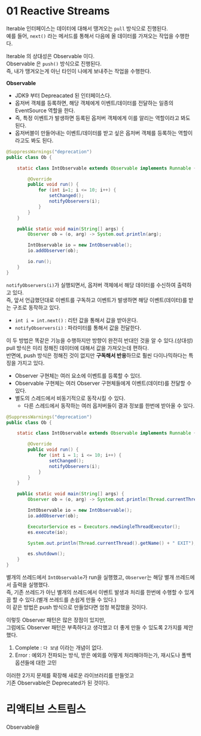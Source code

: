 # 01 Reactive Streams

Iterable 인터페이스는 데이터에 대해서 땡겨오는 `pull` 방식으로 진행된다.           
예를 들어, `next()` 라는 메서드를 통해서 다음에 올 데이터를 가져오는 작업을 수행한다.      
     
Iterable 의 상대성은 Observable 이다.            
Observable 은 `push()` 방식으로 진행된다.         
즉, 내가 땡겨오는게 아닌 타인이 나에게 보내주는 작업을 수행한다.       
  
**Observable**  
* JDK9 부터 Depreacated 된 인터페이스다.      
* 옵저버 객체를 등록하면, 해당 객체에게 이벤트/데이터를 전달하는 일종의 EventSource 역할을 한다.       
* 즉, 특정 이벤트가 발생하면 등록된 옵저버 객체에게 이를 알리는 역할이라고 봐도 된다.      
* 옵저버블이 만들어내는 이벤트/데이터를 받고 싶은 옵저버 객체를 등록하는 역할이라고도 봐도 된다.     

```java
@SuppressWarnings("deprecation")
public class Ob {

    static class IntObservable extends Observable implements Runnable {

        @Override
        public void run() {
            for (int i=1; i <= 10; i++) {
                setChanged();
                notifyObservers(i);
            }
        }
    }

    public static void main(String[] args) {
        Observer ob = (o, arg) -> System.out.println(arg);

        IntObservable io = new IntObservable();
        io.addObserver(ob);

        io.run();
    }
}
```
`notifyObservers(i)`가 실행되면서, 옵저버 객체에서 해당 데이터를 수신하여 출력하고 있다.      
즉, 앞서 언급했던대로 이벤트를 구독하고 이벤트가 발생하면 해당 이벤트(데이터)를 받는 구조로 동작하고 있다.    

* `int i = int.next()` : 리턴 값을 통해서 값을 받아온다.     
* `notifyObservers(i)` : 파라미터를 통해서 값을 전달한다.   

이 두 방법은 똑같은 기능을 수행하지만 방향이 완전히 반대인 것을 알 수 있다.(상대성)      
pull 방식은 미리 정해진 데이터에 대해서 값을 가져오는데 편하다.      
반면에, push 방식은 정해진 것이 없지만 **구독해서 반응**하므로 훨씬 다이나믹하다는 특징을 가지고 있다.      
 
* Observer 구현체는 여러 요소에 이벤트를 등록할 수 있더.      
* Observable 구현체는 여러 Observer 구현체들에게 이벤트(데이터)를 전달할 수 있다.  
* 별도의 스레드에서 비동기적으로 동작시킬 수 있다.
    * 다른 스레드에서 동작하는 여러 옵저버들이 결과 정보를 한번에 받아올 수 있다.   

```java
@SuppressWarnings("deprecation")
public class Ob {

    static class IntObservable extends Observable implements Runnable {

        @Override
        public void run() {
            for (int i = 1; i <= 10; i++) {
                setChanged();
                notifyObservers(i);
            }
        }
    }

    public static void main(String[] args) {
        Observer ob = (o, arg) -> System.out.println(Thread.currentThread().getName() + " " + arg);

        IntObservable io = new IntObservable();
        io.addObserver(ob);

        ExecutorService es = Executors.newSingleThreadExecutor();
        es.execute(io);

        System.out.println(Thread.currentThread().getName() + " EXIT");

        es.shutdown();
    }
}
```
별개의 쓰레드에서 `IntObservable`가 run을 실행했고, `Observer`는 해당 별개 쓰레드에서 출력을 실행했다.             
즉, 기존 쓰레드가 아닌 별개의 쓰레드에서 이벤트 발생과 처리를 한번에 수행할 수 있게끔 할 수 있다.(별개 쓰레드를 손쉽게 만들 수 있다.)        
이 같은 방법은 push 방식으로 만들었다면 엄청 복잡했을 것이다.      
  
이렇듯 Observer 패턴은 많은 장점이 있지만,     
그럼에도 Observer 패턴은 부족하다고 생각했고 더 좋게 만들 수 있도록 2가지를 제안했다.     
    
1. Complete : `다 보냄` 이라는 개념이 없다.        
2. Error : 예외가 전파되는 방식, 받은 예외를 어떻게 처리해야하는가, 재시도나 폴백 옵션들에 대한 고민   

이러한 2가지 문제를 확장해 새로운 라이브러리를 만들엇고     
기존 Observable은 Deprecated가 된 것이다.     

# 리액티브 스트림스 


Observable을 



